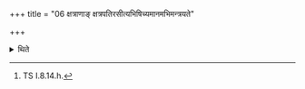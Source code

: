 +++
title = "06 क्षत्राणाङ् क्षत्रपतिरसीत्यभिषिच्यमानमभिमन्त्रयते"

+++

<details><summary>थिते</summary>

6. (The Adhvaryu) addresses (the sacrificer) on whom the water is being poured with kṣatrāṇāṁ kṣatrapatirasi.[^1]  

[^1]: TS I.8.14.h. 
</details>
